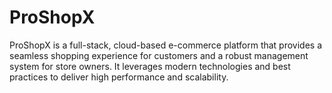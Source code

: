 # ProShopX
ProShopX is a full-stack, cloud-based e-commerce platform that provides a seamless shopping experience for customers and a robust management system for store owners. It leverages modern technologies and best practices to deliver high performance and scalability.
